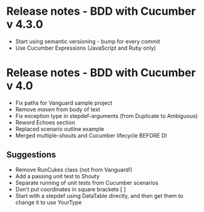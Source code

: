 # Release notes - BDD with Cucumber v 4.3.0

* Start using semantic versioning - bump for every commit
* Use Cucumber Expressions (JavaScript and Ruby only)

# Release notes - BDD with Cucumber v 4.0

* Fix paths for Vanguard sample project
* Remove _maven_ from body of text
* Fix exception type in stepdef-arguments (from Duplicate to Ambiguous)
* Reword Echoes section
* Replaced scenario outline example
* Merged multiple-shouts and Cucumber lifecycle BEFORE DI

## Suggestions
* Remove RunCukes class (not from Vanguard!)
* Add a passing unit test to Shouty
* Separate running of unit tests from Cucumber scenarios
* Don't put coordinates in square brackets [ ]
* Start with a stepdef using DataTable directly, and then get them to change it to use YourType